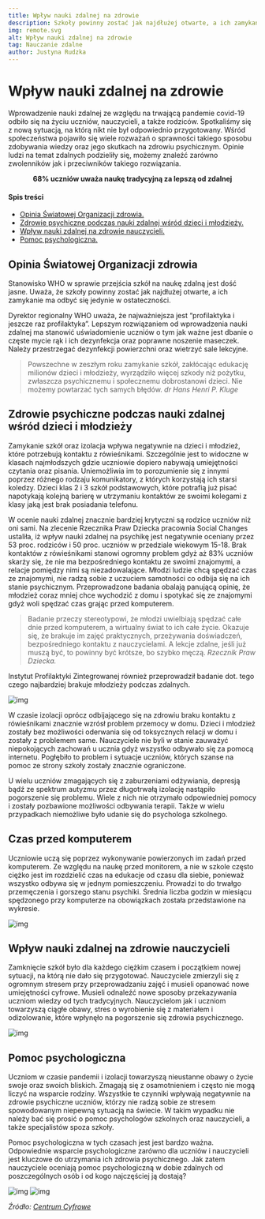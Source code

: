 ```yaml
---
title: Wpływ nauki zdalnej na zdrowie
description: Szkoły powinny zostać jak najdłużej otwarte, a ich zamykanie ma odbyć się jedynie w ostateczności.
img: remote.svg
alt: Wpływ nauki zdalnej na zdrowie
tag: Nauczanie zdalne
author: Justyna Rudzka
---
```


# Wpływ nauki zdalnej na zdrowie

Wprowadzenie nauki zdalnej ze względu na trwającą pandemie covid-19 odbiło się na życiu uczniów, nauczycieli, a także rodziców. Spotkaliśmy się z nową sytuacją, na którą nikt nie był odpowiednio przygotowany. Wśród społeczeństwa pojawiło się wiele rozważań o sprawności takiego sposobu zdobywania wiedzy oraz jego skutkach na zdrowiu psychicznym. Opinie ludzi na temat zdalnych podzieliły się, możemy znaleźć zarówno zwolenników jak i przeciwników takiego rozwiązania.

<center><strong>68% uczniów uważa naukę tradycyjną za lepszą od zdalnej</strong></center>

<div id="index">

#### Spis treści

- [Opinia Światowej Organizacji zdrowia.](#opinia-światowej-organizacji-zdrowia)
- [Zdrowie psychiczne podczas nauki zdalnej wśród dzieci i młodzieży.](#zdrowie-psychiczne-podczas-nauki-zdalnej-wśród-dzieci-i-młodzieży)
- [Wpływ nauki zdalnej na zdrowie nauczycieli.](#wpływ-nauki-zdalnej-na-zdrowie-nauczycieli)
- [Pomoc psychologiczna.](#pomoc-psychologiczna)
 
</div>

## Opinia Światowej Organizacji zdrowia

Stanowisko WHO w sprawie przejścia szkół na naukę zdalną jest dość jasne. Uważa, że szkoły powinny zostać jak najdłużej otwarte, a ich zamykanie ma odbyć się jedynie w ostateczności.

Dyrektor regionalny WHO uważa, że najważniejsza jest “profilaktyka i jeszcze raz profilaktyka”. Lepszym rozwiązaniem od wprowadzenia nauki zdalnej ma stanowić uświadomienie uczniów o tym jak ważne jest dbanie o częste mycie rąk i ich dezynfekcja oraz poprawne noszenie maseczek. Należy przestrzegać dezynfekcji powierzchni oraz wietrzyć sale lekcyjne.
> Powszechne w zeszłym roku zamykanie szkół, zakłócając edukację milionów dzieci i młodzieży, wyrządziło więcej szkody niż pożytku, zwłaszcza psychicznemu i społecznemu dobrostanowi dzieci. Nie możemy powtarzać tych samych błędów.
> <cite>dr Hans Henri P. Kluge</cite>

## Zdrowie psychiczne podczas nauki zdalnej wśród dzieci i młodzieży

Zamykanie szkół oraz izolacja wpływa negatywnie na dzieci i młodzież, które potrzebują kontaktu z rówieśnikami. Szczególnie jest to widoczne w klasach najmłodszych gdzie uczniowie dopiero nabywają umiejętności czytania oraz pisania. Uniemożliwia im to porozumienie się z innymi poprzez różnego rodzaju komunikatory, z których korzystają ich starsi koledzy. Dzieci klas 2 i 3 szkół podstawowych, które potrafią już pisać napotykają kolejną barierę w utrzymaniu kontaktów ze swoimi kolegami z klasy jaką jest brak posiadania telefonu.

W ocenie nauki zdalnej znacznie bardziej krytyczni są rodzice uczniów niż oni sami. Na zlecenie Rzecznika Praw Dziecka pracownia Social Changes ustaliła, iż wpływ nauki zdalnej na psychikę jest negatywnie oceniany przez 53 proc. rodziców i 50 proc. uczniów w przedziale wiekowym 15-18. Brak kontaktów z rówieśnikami stanowi ogromny problem gdyż aż 83% uczniów skarży się, że nie ma bezpośredniego kontaktu ze swoimi znajomymi, a relacje pomiędzy nimi są niezadowalające. Młodzi ludzie chcą spędzać czas ze znajomymi, nie radzą sobie z uczuciem samotności co odbija się na ich stanie psychicznym. Przeprowadzone badania obalają panującą opinię, że młodzież coraz mniej chce wychodzić z domu i spotykać się ze znajomymi gdyż woli spędzać czas grając przed komputerem.

> Badanie przeczy stereotypowi, że młodzi uwielbiają spędzać całe dnie przed komputerem, a wirtualny świat to ich całe życie. Okazuje się, że brakuje im zajęć praktycznych, przeżywania doświadczeń, bezpośredniego kontaktu z nauczycielami. A lekcje zdalne, jeśli już muszą być, to powinny być krótsze, bo szybko męczą.
> <cite>Rzecznik Praw Dziecka.</cite>

Instytut Profilaktyki Zintegrowanej również przeprowadził badanie dot. tego czego najbardziej brakuje młodzieży podczas zdalnych.

![img](/articles/charts/braki_zdalne.png)

W czasie izolacji oprócz odbijającego się na zdrowiu braku kontaktu z rówieśnikami znacznie wzrósł problem przemocy w domu. Dzieci i młodzież zostały bez możliwości oderwania się od toksycznych relacji w domu i zostały z problemem same. Nauczyciele nie byli w stanie zauważyć niepokojących zachowań u ucznia gdyż wszystko odbywało się za pomocą internetu. Pogłębiło to problem i sytuacje uczniów, których szanse na pomoc ze strony szkoły zostały znacznie ograniczone.

U wielu uczniów zmagających się z zaburzeniami odżywiania, depresją bądź ze spektrum autyzmu przez długotrwałą izolację nastąpiło pogorszenie się problemu. Wiele z nich nie otrzymało odpowiedniej pomocy i zostały pozbawione możliwości odbywania terapii. Także w wielu przypadkach niemożliwe było udanie się do psychologa szkolnego.

## Czas przed komputerem

Uczniowie uczą się poprzez wykonywanie powierzonych im zadań przed komputerem. Ze względu na naukę przed monitorem, a nie w szkole często ciężko jest im rozdzielić czas na edukacje od czasu dla siebie, ponieważ wszystko odbywa się w jednym pomieszczeniu. Prowadzi to do trwałgo przemęczenia i gorszego stanu psychiki. Średnia liczba godzin w miesiącu spędzonego przy komputerze na obowiązkach została przedstawione na wykresie.

![img](/articles/charts/godziny.png)

## Wpływ nauki zdalnej na zdrowie nauczycieli

Zamknięcie szkół było dla każdego ciężkim czasem i początkiem nowej sytuacji, na którą nie dało się przygotować. Nauczyciele zmierzyli się z ogromnym stresem przy przeprowadzaniu zajęć i musieli opanować nowe umiejętności cyfrowe. Musieli odnaleźć nowe sposoby przekazywania uczniom wiedzy od tych tradycyjnych. Nauczycielom jak i uczniom towarzyszą ciągłe obawy, stres o wyrobienie się z materiałem i odizolowanie, które wpłynęło na pogorszenie się zdrowia psychicznego.

![img](/articles/charts/stres_nauczyciele.png)


## Pomoc psychologiczna

Uczniom w czasie pandemii i izolacji towarzyszą nieustanne obawy o życie swoje oraz swoich bliskich. Zmagają się z osamotnieniem i często nie mogą liczyć na wsparcie rodziny. Wszystkie te czynniki wpływają negatywnie na zdrowie psychiczne uczniów, którzy nie radzą sobie ze stresem spowodowanym niepewną sytuacją na świecie. W takim wypadku nie należy bać się prosić o pomoc psychologów szkolnych oraz nauczycieli, a także specjalistów spoza szkoły.

Pomoc psychologiczna w tych czasach jest jest bardzo ważna. Odpowiednie wsparcie psychologiczne zarówno dla uczniów i nauczycieli jest kluczowe do utrzymania ich zdrowia psychicznego. Jak zatem nauczyciele oceniają pomoc psychologiczną w dobie zdalnych od poszczególnych osób i od kogo najczęściej ją dostają?

![img](/articles/charts/branzowe.png)
![img](/articles/charts/psycho.png)

<!-- Przydatne aplikacje do dbania o zdrowie znajdziesz tutaj ----> 
<em>Źródło: [Centrum Cyfrowe](https://centrumcyfrowe.pl/wp-content/uploads/sites/16/2020/11/Raport_Edukacja-zdalna-w-czasie-pandemii.-Edycja-II.pdf)